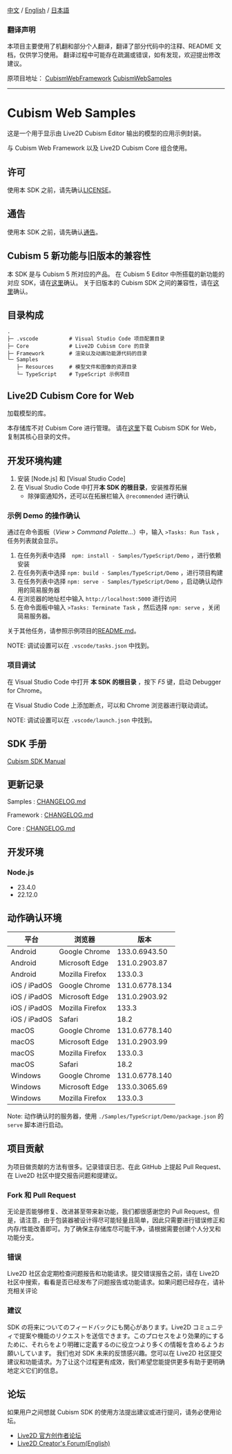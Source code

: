 [中文](README.md) / [English](README.en.md) / [日本語](README.ja.md)

### 翻译声明

本项目主要使用了机翻和部分个人翻译，翻译了部分代码中的注释、README 文档，仅供学习使用。
翻译过程中可能存在疏漏或错误，如有发现，欢迎提出修改建议。

原项目地址：
[CubismWebFramework](https://github.com/Live2D/CubismWebFramework)
[CubismWebSamples](https://github.com/Live2D/CubismWebSamples)

---

# Cubism Web Samples

这是一个用于显示由 Live2D Cubism Editor 输出的模型的应用示例封装。

与 Cubism Web Framework 以及 Live2D Cubism Core 组合使用。

## 许可

使用本 SDK 之前，请先确认[LICENSE](LICENSE.md)。

## 通告

使用本 SDK 之前，请先确认[通告](NOTICE.ja.md)。

## Cubism 5 新功能与旧版本的兼容性

本 SDK 是与 Cubism 5 所对应的产品。
在 Cubism 5 Editor 中所搭载的新功能的对应 SDK，请在[这里](https://docs.live2d.com/cubism-sdk-manual/cubism-5-new-functions/)确认。
关于旧版本的 Cubism SDK 之间的兼容性，请在[这里](https://docs.live2d.com/cubism-sdk-manual/compatibility-with-cubism-5/)确认。

## 目录构成

```
.
├─ .vscode          # Visual Studio Code 项目配置目录
├─ Core             # Live2D Cubism Core 的目录
├─ Framework        # 渲染以及动画功能源代码的目录
└─ Samples
   ├─ Resources     # 模型文件和图像的资源目录
   └─ TypeScript    # TypeScript 示例项目
```

## Live2D Cubism Core for Web

加载模型的库。

本存储库不对 Cubism Core 进行管理。
请在[这里](https://www.live2d.com/download/cubism-sdk/download-web/)下载 Cubism SDK for Web，
复制其核心目录的文件。

## 开发环境构建

1. 安装 [Node.js] 和 [Visual Studio Code]
1. 在 Visual Studio Code 中打开**本 SDK 的根目录**，安装推荐拓展
   - 除弹窗通知外，还可以在拓展栏输入 `@recommended` 进行确认

### 示例 Demo 的操作确认

通过在命令面板（_View > Command Palette..._）中，输入 `>Tasks: Run Task` ，任务列表就会显示。

1. 在任务列表中选择　`npm: install - Samples/TypeScript/Demo` ，进行依赖安装
1. 在任务列表中选择 `npm: build - Samples/TypeScript/Demo` ，进行项目构建
1. 在任务列表中选择 `npm: serve - Samples/TypeScript/Demo` ，启动确认动作用的简易服务器
1. 在浏览器的地址栏中输入 `http://localhost:5000` 进行访问
1. 在命令面板中输入 `>Tasks: Terminate Task` ，然后选择 `npm: serve` ，关闭简易服务器。

关于其他任务，请参照示例项目的[README.md](Samples/TypeScript/README.zh.md)。

NOTE: 调试设置可以在 `.vscode/tasks.json` 中找到。

### 项目调试

在 Visual Studio Code 中打开 **本 SDK 的根目录** ，按下 _F5_ 键，启动 Debugger for Chrome。

在 Visual Studio Code 上添加断点，可以和 Chrome 浏览器进行联动调试。

NOTE: 调试设置可以在 `.vscode/launch.json` 中找到。

## SDK 手册

[Cubism SDK Manual](https://docs.live2d.com/cubism-sdk-manual/top/)

## 更新记录

Samples : [CHANGELOG.md](CHANGELOG.md)

Framework : [CHANGELOG.md](Framework/CHANGELOG.md)

Core : [CHANGELOG.md](Core/CHANGELOG.md)

## 开发环境

### Node.js

- 23.4.0
- 22.12.0

## 动作确认环境

| 平台         | 浏览器          | 版本           |
| ------------ | --------------- | -------------- |
| Android      | Google Chrome   | 133.0.6943.50  |
| Android      | Microsoft Edge  | 131.0.2903.87  |
| Android      | Mozilla Firefox | 133.0.3        |
| iOS / iPadOS | Google Chrome   | 131.0.6778.134 |
| iOS / iPadOS | Microsoft Edge  | 131.0.2903.92  |
| iOS / iPadOS | Mozilla Firefox | 133.3          |
| iOS / iPadOS | Safari          | 18.2           |
| macOS        | Google Chrome   | 131.0.6778.140 |
| macOS        | Microsoft Edge  | 131.0.2903.99  |
| macOS        | Mozilla Firefox | 133.0.3        |
| macOS        | Safari          | 18.2           |
| Windows      | Google Chrome   | 131.0.6778.140 |
| Windows      | Microsoft Edge  | 133.0.3065.69  |
| Windows      | Mozilla Firefox | 133.0.3        |

Note: 动作确认时的服务器，使用 `./Samples/TypeScript/Demo/package.json` 的 `serve` 脚本进行启动。

## 项目贡献

为项目做贡献的方法有很多。记录错误日志、在此 GitHub 上提起 Pull Request、在 Live2D 社区中提交报告问题和提建议。

### Fork 和 Pull Request

无论是否能够修复、改进甚至带来新功能，我们都很感谢您的 Pull Request。但是，请注意，由于包装器被设计得尽可能轻量且简单，因此只需要进行错误修正和内存/性能改善即可。为了确保主存储库尽可能干净，请根据需要创建个人分叉和功能分支。

### 错误

Live2D 社区会定期检查问题报告和功能请求。提交错误报告之前，请在 Live2D 社区中搜索，看看是否已经发布了问题报告或功能请求。如果问题已经存在，请补充相关评论

### 建议

SDK の将来についてのフィードバックにも関心があります。Live2D コミュニティで提案や機能のリクエストを送信できます。このプロセスをより効果的にするために、それらをより明確に定義するのに役立つより多くの情報を含めるようお願いしています。
我们也对 SDK 未来的反馈感兴趣。您可以在 Live2D 社区提交建议和功能请求。为了让这个过程更有成效，我们希望您能提供更多有助于更明确地定义它们的信息。

## 论坛

如果用户之间想就 Cubism SDK 的使用方法提出建议或进行提问，请务必使用论坛。

- [Live2D 官方创作者论坛](https://creatorsforum.live2d.com/)
- [Live2D Creator's Forum(English)](https://community.live2d.com/)
